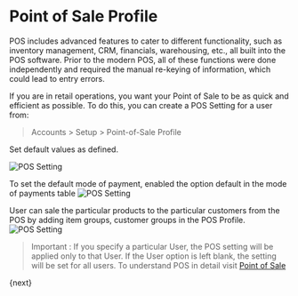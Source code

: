 <!-- add-breadcrumbs -->
# Point of Sale Profile

POS includes advanced features to cater to different functionality, such as
inventory management, CRM, financials, warehousing, etc., all built into the
POS software. Prior to the modern POS, all of these functions were done
independently and required the manual re-keying of information, which could
lead to entry errors.

If you are in retail operations, you want your Point of Sale to be as quick
and efficient as possible. To do this, you can create a POS Setting for a user
from:

> Accounts > Setup > Point-of-Sale Profile

Set default values as defined.

<img class="screenshot" alt="POS Setting" src="/docs/assets/img/pos-setting/pos_profile.png">

To set the default mode of payment, enabled the option default in the mode of payments table
<img class="screenshot" alt="POS Setting" src="/docs/assets/img/pos-setting/default_mop.png">

User can sale the particular products to the particular customers from the POS by adding item groups, customer groups in the POS Profile.
<img class="screenshot" alt="POS Setting" src="/docs/assets/img/pos-setting/item_customer_group.png">

> Important : If you specify a particular User, the POS setting will be
applied only to that User. If the User option is left blank, the setting will
be set for all users. To understand POS in detail visit [Point of Sale](/docs/user/manual/en/accounts/point-of-sale-pos-invoice.html)

{next}
